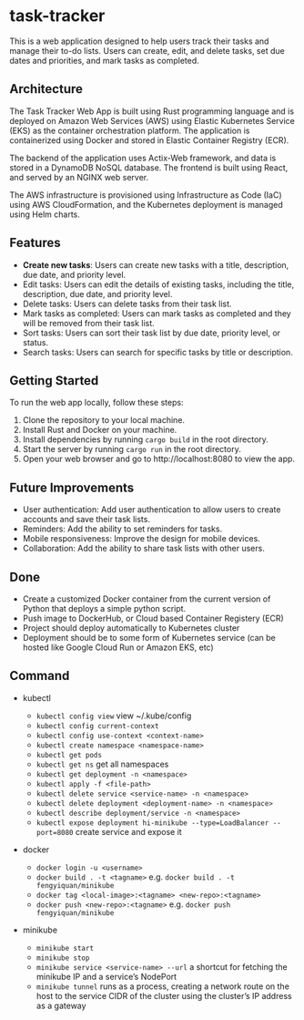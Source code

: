 # task-tracker

This is a web application designed to help users track their tasks and manage their to-do lists. Users can create, edit, and delete tasks, set due dates and priorities, and mark tasks as completed.

## Architecture

The Task Tracker Web App is built using Rust programming language and is deployed on Amazon Web Services (AWS) using Elastic Kubernetes Service (EKS) as the container orchestration platform. The application is containerized using Docker and stored in Elastic Container Registry (ECR).

The backend of the application uses Actix-Web framework, and data is stored in a DynamoDB NoSQL database. The frontend is built using React, and served by an NGINX web server.

The AWS infrastructure is provisioned using Infrastructure as Code (IaC) using AWS CloudFormation, and the Kubernetes deployment is managed using Helm charts.

## Features

- **Create new tasks**: Users can create new tasks with a title, description, due date, and priority level.
- Edit tasks: Users can edit the details of existing tasks, including the title, description, due date, and priority level.
- Delete tasks: Users can delete tasks from their task list.
- Mark tasks as completed: Users can mark tasks as completed and they will be removed from their task list.
- Sort tasks: Users can sort their task list by due date, priority level, or status.
- Search tasks: Users can search for specific tasks by title or description.

## Getting Started

To run the web app locally, follow these steps:

1. Clone the repository to your local machine.
2. Install Rust and Docker on your machine.
3. Install dependencies by running `cargo build` in the root directory.
4. Start the server by running `cargo run` in the root directory.
5. Open your web browser and go to http://localhost:8080 to view the app.

## Future Improvements

- User authentication: Add user authentication to allow users to create accounts and save their task lists.
- Reminders: Add the ability to set reminders for tasks.
- Mobile responsiveness: Improve the design for mobile devices.
- Collaboration: Add the ability to share task lists with other users.

## Done

- Create a customized Docker container from the current version of Python that deploys a simple python script.
- Push image to DockerHub, or Cloud based Container Registery (ECR)
- Project should deploy automatically to Kubernetes cluster
- Deployment should be to some form of Kubernetes service (can be hosted like Google Cloud Run or Amazon EKS, etc)

## Command
- kubectl
  - `kubectl config view` view ~/.kube/config
  - `kubectl config current-context`
  - `kubectl config use-context <context-name>`
  - `kubectl create namespace <namespace-name>`
  - `kubectl get pods`
  - `kubectl get ns` get all namespaces
  - `kubectl get deployment -n <namespace>`
  - `kubectl apply -f <file-path>`
  - `kubectl delete service <service-name> -n <namespace>`
  - `kubectl delete deployment <deployment-name> -n <namespace>`
  - `kubectl describe deployment/service -n <namespace>`
  - `kubectl expose deployment hi-minikube --type=LoadBalancer --port=8080` create service and expose it

- docker
  - `docker login -u <username>`
  - `docker build . -t <tagname>` e.g. `docker build . -t fengyiquan/minikube`
  - `docker tag <local-image>:<tagname> <new-repo>:<tagname>`
  - `docker push <new-repo>:<tagname>` e.g. `docker push fengyiquan/minikube`

- minikube
  - `minikube start`
  - `minikube stop`
  - `minikube service <service-name> --url` a shortcut for fetching the minikube IP and a service’s NodePort
  - `minikube tunnel` runs as a process, creating a network route on the host to the service CIDR of the cluster using the cluster’s IP address as a gateway
  
  
